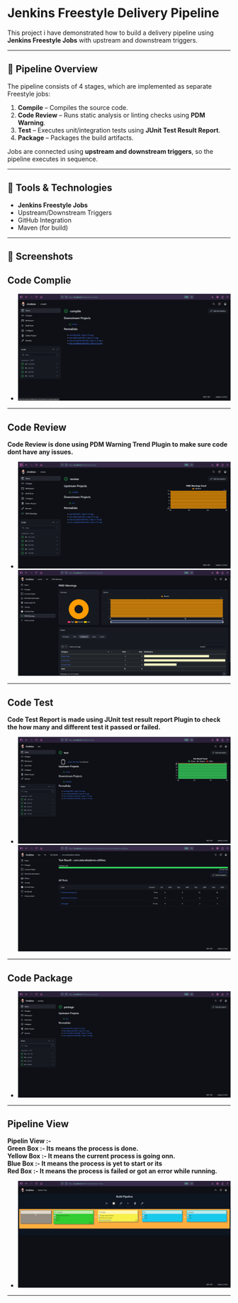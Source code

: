 # Jenkins Freestyle Delivery Pipeline

This project i have demonstrated how to build a delivery pipeline using **Jenkins Freestyle Jobs** with upstream and downstream triggers.  

---

## 🚀 Pipeline Overview
The pipeline consists of 4 stages, which are implemented as separate Freestyle jobs:

1. **Compile** – Compiles the source code.  
2. **Code Review** – Runs static analysis or linting checks using **PDM Warning**.  
3. **Test** – Executes unit/integration tests using **JUnit Test Result Report**.  
4. **Package** – Packages the build artifacts.  

Jobs are connected using **upstream and downstream triggers**, so the pipeline executes in sequence.

---

## 🔧 Tools & Technologies
- **Jenkins Freestyle Jobs**
- Upstream/Downstream Triggers
- GitHub Integration
- Maven (for build)

---

## 📸 Screenshots

## Code Complie
- <img src="images/Compile.png">
-------------------------------------
## Code Review
**Code Review is done using PDM Warning Trend Plugin to make sure code dont have any issues.**
- <img src="images/Review.png"> <img src="images/Review PDM.png">
-------------------------------------
## Code Test
**Code Test Report is made using JUnit test result report Plugin to check the how many and different test it passed or failed.**
- <img src="images/test.png"> <img src="images/test result.png">
-------------------------------------
## Code Package
- <img src="images/Package.png">
-------------------------------------
## Pipeline View
**Pipelin View :-**<br>
**Green Box :- Its means the process is done.**<br>
**Yellow Box :- It means the current process is going onn.**<br>
**Blue Box :- It means the process is yet to start or its**<br>
**Red Box :- It means the process is failed or got an error while running.**
- <img src="images/Pipeline View.png"> 
-------------------------------------